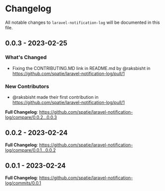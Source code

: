 # Changelog

All notable changes to `laravel-notification-log` will be documented in this file.

## 0.0.3 - 2023-02-25

### What's Changed

- Fixing the CONTRIBUTING.MD link in README.md by @raksbisht in https://github.com/spatie/laravel-notification-log/pull/1

### New Contributors

- @raksbisht made their first contribution in https://github.com/spatie/laravel-notification-log/pull/1

**Full Changelog**: https://github.com/spatie/laravel-notification-log/compare/0.0.2...0.0.3

## 0.0.2 - 2023-02-24

**Full Changelog**: https://github.com/spatie/laravel-notification-log/compare/0.0.1...0.0.2

## 0.0.1 - 2023-02-24

**Full Changelog**: https://github.com/spatie/laravel-notification-log/commits/0.0.1
